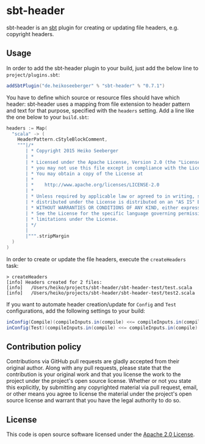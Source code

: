 # sbt-header #

sbt-header is an [sbt](http://www.scala-sbt.org) plugin for creating or updating file headers, e.g. copyright headers.

## Usage

In order to add the sbt-header plugin to your build, just add the below line to `project/plugins.sbt`:

``` scala
addSbtPlugin("de.heikoseeberger" % "sbt-header" % "0.7.1")
```

You have to define which source or resource files should have which header:
sbt-header uses a mapping from file extension to header pattern and text for that purpose,
specified with the `headers` setting. Add a line like the one below to your `build.sbt`:

``` scala
headers := Map(
  "scala" -> (
    HeaderPattern.cStyleBlockComment,
    """|/*
       | * Copyright 2015 Heiko Seeberger
       | *
       | * Licensed under the Apache License, Version 2.0 (the "License");
       | * you may not use this file except in compliance with the License.
       | * You may obtain a copy of the License at
       | *
       | *    http://www.apache.org/licenses/LICENSE-2.0
       | *
       | * Unless required by applicable law or agreed to in writing, software
       | * distributed under the License is distributed on an "AS IS" BASIS,
       | * WITHOUT WARRANTIES OR CONDITIONS OF ANY KIND, either express or implied.
       | * See the License for the specific language governing permissions and
       | * limitations under the License.
       | */
       |
       |""".stripMargin
  )
)
```

In order to create or update the file headers, execute the `createHeaders` task:

```
> createHeaders
[info] Headers created for 2 files:
[info]   /Users/heiko/projects/sbt-header/sbt-header-test/test.scala
[info]   /Users/heiko/projects/sbt-header/sbt-header-test/test2.scala
```

If you want to automate header creation/update for `Config` and `Test` configurations,
add the following settings to your build:

``` scala
inConfig(Compile)(compileInputs.in(compile) <<= compileInputs.in(compile).dependsOn(createHeaders.in(compile)))
inConfig(Test)(compileInputs.in(compile) <<= compileInputs.in(compile).dependsOn(createHeaders.in(compile)))
```

## Contribution policy ##

Contributions via GitHub pull requests are gladly accepted from their original author. Along with any pull requests, please state that the contribution is your original work and that you license the work to the project under the project's open source license. Whether or not you state this explicitly, by submitting any copyrighted material via pull request, email, or other means you agree to license the material under the project's open source license and warrant that you have the legal authority to do so.

## License ##

This code is open source software licensed under the [Apache 2.0 License]("http://www.apache.org/licenses/LICENSE-2.0.html").
